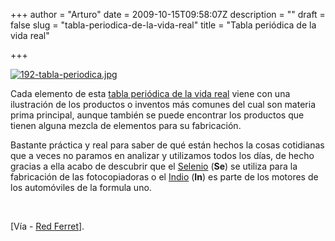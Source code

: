 +++
author = "Arturo"
date = 2009-10-15T09:58:07Z
description = ""
draft = false
slug = "tabla-periodica-de-la-vida-real"
title = "Tabla periódica de la vida real"

+++

<a href="http://www.bp.com/liveassets/bp_internet/bpes_new/bpes_new_uk/STAGING/local_assets/downloads/secondary_resources/pt_preview_080409.jpg"><img src="http://geeksan.com/wp-content/uploads/import/192-tabla-periodica.jpg" alt="192-tabla-periodica.jpg" /></a>

<p>Cada elemento de esta <a href="http://www.bp.com/liveassets/bp_internet/bpes_new/bpes_new_uk/STAGING/local_assets/downloads/secondary_resources/pt_preview_080409.jpg">tabla periódica de la vida real</a> viene con una ilustración de los productos o inventos más comunes del cual son materia prima principal, aunque también se puede encontrar los productos que tienen alguna mezcla de elementos para su fabricación.</p>

<p>Bastante práctica y real para saber de qué están hechos la cosas cotidianas que a veces no paramos en analizar y utilizamos todos los días, de hecho gracias a ella acabo de descubrir que el <a href="http://es.wikipedia.org/wiki/Selenio">Selenio</a> (<strong>Se</strong>) se utiliza para la fabricación de las fotocopiadoras o el <a href="http://es.wikipedia.org/wiki/Indio_%28elemento%29">Indio</a> (<strong>In</strong>) es parte de los motores de los automóviles de la formula uno.</p><br />

[Vía - <a href="http://www.redferret.net/?p=16523">Red Ferret</a>].